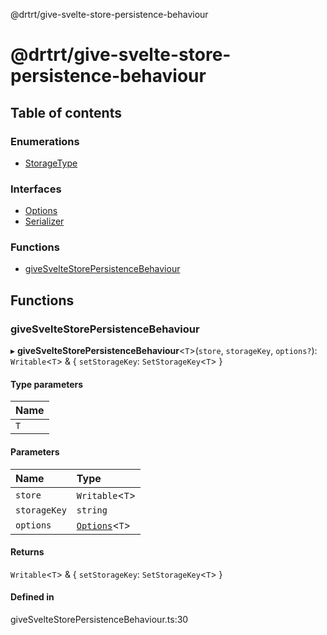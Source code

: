 @drtrt/give-svelte-store-persistence-behaviour

# @drtrt/give-svelte-store-persistence-behaviour

## Table of contents

### Enumerations

- [StorageType](enums/StorageType.md)

### Interfaces

- [Options](interfaces/Options.md)
- [Serializer](interfaces/Serializer.md)

### Functions

- [giveSvelteStorePersistenceBehaviour](README.md#givesveltestorepersistencebehaviour)

## Functions

### giveSvelteStorePersistenceBehaviour

▸ **giveSvelteStorePersistenceBehaviour**\<`T`\>(`store`, `storageKey`, `options?`): `Writable`\<`T`\> & \{ `setStorageKey`: `SetStorageKey`\<`T`\>  }

#### Type parameters

| Name |
| :------ |
| `T` |

#### Parameters

| Name | Type |
| :------ | :------ |
| `store` | `Writable`\<`T`\> |
| `storageKey` | `string` |
| `options` | [`Options`](interfaces/Options.md)\<`T`\> |

#### Returns

`Writable`\<`T`\> & \{ `setStorageKey`: `SetStorageKey`\<`T`\>  }

#### Defined in

giveSvelteStorePersistenceBehaviour.ts:30
